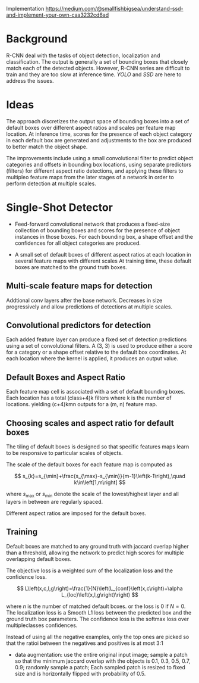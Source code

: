 
Implementation https://medium.com/@smallfishbigsea/understand-ssd-and-implement-your-own-caa3232cd6ad

# Background

R-CNN deal with the tasks of object detection, localization and classification. The output is generally a set of bounding boxes that closely match each of the detected objects. However, R-CNN series are difficult to train and they are too slow at inference time. _YOLO_ and _SSD_ are here to address the issues.

# Ideas

The approach discretizes the output space of bounding boxes into a set of default boxes over different aspect ratios and scales per feature map location.
At inference time, scores for the presence of each object category in each default box are generated and adjustments to the box are produced to better
match the object shape.

The improvements include using a small convolutional filter to predict object categories and offsets in bounding box locations, 
using separate predictors (filters) for different aspect ratio detections, and applying these filters to multipleo feature maps 
from the later stages of a network in order to perform detection at multiple scales.

# Single-Shot Detector


- Feed-forward convolutional network that produces a fixed-size collection of bounding boxes and scores for the presence of object instances in those boxes.
    For each bounding box, a shape offset and the confidences for all object categories are produced.

- A small set of default boxes of different aspect ratios at each location in several feature maps with different scales
    At training time, these default boxes are matched to the ground truth boxes.
    
## Multi-scale feature maps for detection

Addtional conv layers after the base network. Decreases in size progressively and allow predictions of detections at multiple scales.

## Convolutional predictors for detection

Each added feature layer can produce a fixed set of detection predictions using a set of convolutional filters.
A (3, 3) is used to produce either a score for a category or a shape offset relative to the default box coordinates. At each location where the kernel is applied,
it produces an output value.

## Default Boxes and Aspect Ratio

Each feature map cell is associated with a set of default bounding boxes. Each location has a total (class+4)k filters where k is the number of locations. yielding 
(c+4)kmn outputs for a (m, n) feature map.

## Choosing scales and aspect ratio for default boxes

The tiling of default boxes is designed so that specific features maps learn to be responsive to particular scales of objects.

The scale of the default boxes for each feature map is computed as

$$
s_{k}=s_{\min}+\frac{s_{\max}-s_{\min}}{m-1}\left(k-1\right),\quad k\in\left[1,m\right]
$$

where $s_{\max}$ or $s_{\min}$ denote the scale of the lowest/highest layer and all layers in between are regularly spaced.

Different aspect ratios are imposed for the default boxes.

## Training

Default boxes are matched to any ground truth with jaccard overlap higher than a threshold, allowing the network to predict high scores for multiple overlapping default boxes.

The objective loss is a weighted sum of the localization loss and the confidence loss.

$$
L\left(x,c,l,g\right)=\frac{1}{N}\left(L_{conf}\left(x,c\right)+\alpha L_{loc}\left(x,l,g\right)\right)
$$

where $n$ is the number of matched default boxes. or the loss is $0$ if $N=0$.
The localization loss is a Smooth L1 loss between the predicted box and the 
ground truth box parameters. The confidence loss is the softmax loss over multipleclasses confidences.

Instead of using all the negative examples, only the top ones are picked so that the ratioi between the negatives and positives is at most 3:1

- data augmentation: use the entire original input image; sample a patch so that the minimum jaccard overlap with the objects is 0.1, 0.3, 0.5, 0.7, 0.9; randomly sample a patch; Each sampled patch is resized to fixed size and is horizontally flipped with probability of 0.5.

